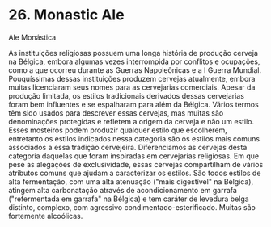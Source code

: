 # 26. Monastic Ale
Ale Monástica

As instituições religiosas possuem uma longa história de produção cerveja na Bélgica, embora algumas vezes interrompida por conflitos e ocupações, como a que ocorreu durante as Guerras Napoleônicas e a I Guerra Mundial. Pouquíssimas dessas instituições produzem cervejas atualmente, embora muitas licenciaram seus nomes para as cervejarias comerciais. Apesar da produção limitada, os estilos tradicionais derivados dessas cervejarias foram bem influentes e se espalharam para além da Bélgica. Vários termos têm sido usados para descrever essas cervejas, mas muitas são denominações protegidas e refletem a origem da cerveja e não um estilo. Esses mosteiros podem produzir qualquer estilo que escolherem, entretanto os estilos indicados nessa categoria são os estilos mais comuns associados a essa tradição cervejeira. Diferenciamos as cervejas desta categoria daquelas que foram inspiradas em cervejarias religiosas. Em que pese as alegações de exclusividade, essas cervejas compartilham de vários atributos comuns que ajudam a caracterizar os estilos. São todos estilos de alta fermentação, com uma alta atenuação ("mais digestível" na Bélgica), atingem alta carbonatação através de acondicionamento em garrafa ("refermentada em garrafa" na Bélgica) e tem caráter de levedura belga distinto, complexo, com agressivo condimentado-esterificado. Muitas são fortemente alcoólicas.
